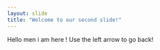 ```yaml
---
layout: slide
title: "Welcome to our second slide!"
---
```

Hello men i am here !
Use the left arrow to go back!
